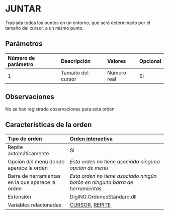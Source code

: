 # JUNTAR

Traslada todos los puntos en un entorno, que será determinado por el tamaño del cursor, a un mismo punto.

## Parámetros

| Número de parámetro | Descripción | Valores | Opcional |
| :--- | :--- | :--- | :--- |
| 1 | Tamaño del cursor | Número real | Si |

## Observaciones

No se han registrado observaciones para esta orden.

## Características de la orden

| Tipo de orden | [Orden interactiva](juntar.md) |
| :--- | :--- |
| Repite automáticamente | Si |
| Opción del menú donde aparece la orden | _Esta orden no tiene asociada ninguna opción de menú_ |
| Barra de herramientas en la que aparece la orden | _Esta orden no tiene asociado ningún botón en ninguna barra de herramientas_ |
| Extensión | DigiNG.OrdenesStandard.dll |
| Variables relacionadas | [CURSOR](/digi3d-net/referencia/digi3d.net/ventana-de-dibujo/ordenes/j/CURSOR.html), [REPITE](/digi3d-net/referencia/digi3d.net/ventana-de-dibujo/ordenes/j/REPITE.html) |

